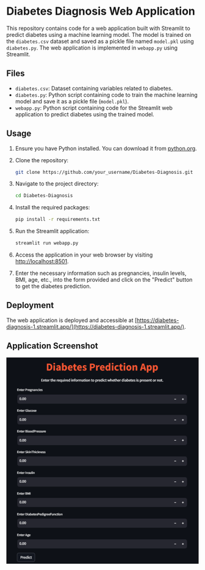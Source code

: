 # Diabetes Diagnosis Web Application

This repository contains code for a web application built with Streamlit to predict diabetes using a machine learning model. The model is trained on the `diabetes.csv` dataset and saved as a pickle file named `model.pkl` using `diabetes.py`. The web application is implemented in `webapp.py` using Streamlit.

## Files

- `diabetes.csv`: Dataset containing variables related to diabetes.
- `diabetes.py`: Python script containing code to train the machine learning model and save it as a pickle file (`model.pkl`).
- `webapp.py`: Python script containing code for the Streamlit web application to predict diabetes using the trained model.

## Usage

1. Ensure you have Python installed. You can download it from [python.org](https://www.python.org/downloads/).

2. Clone the repository:

    ```bash
    git clone https://github.com/your_username/Diabetes-Diagnosis.git
    ```

3. Navigate to the project directory:

    ```bash
    cd Diabetes-Diagnosis
    ```

4. Install the required packages:

    ```bash
    pip install -r requirements.txt
    ```

5. Run the Streamlit application:

    ```bash
    streamlit run webapp.py
    ```

6. Access the application in your web browser by visiting [http://localhost:8501](http://localhost:8501).

7. Enter the necessary information such as pregnancies, insulin levels, BMI, age, etc., into the form provided and click on the "Predict" button to get the diabetes prediction.

## Deployment

The web application is deployed and accessible at [https://diabetes-diagnosis-1.streamlit.app/](https://diabetes-diagnosis-1.streamlit.app/).

## Application Screenshot

![Diabetes Diagnosis Application Screenshot](Web%20app%20Screenshot.png)
